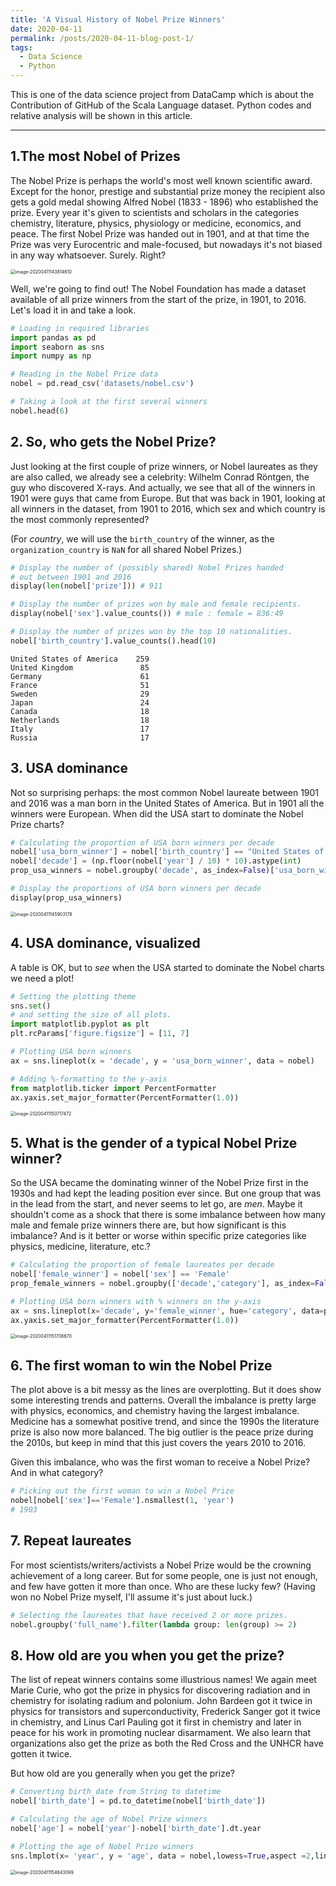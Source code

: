 ```yaml
---
title: 'A Visual History of Nobel Prize Winners'
date: 2020-04-11
permalink: /posts/2020-04-11-blog-post-1/
tags:
  - Data Science
  - Python
---
```


This is one of the data science project from DataCamp which is about the Contribution of GitHub of the Scala Language dataset. Python codes and relative analysis will be shown in this article. 

------

## 1.**The most Nobel of Prizes**

The Nobel Prize is perhaps the world's most well known scientific award. Except for the honor, prestige and substantial prize money the recipient also gets a gold medal showing Alfred Nobel (1833 - 1896) who established the prize. Every year it's given to scientists and scholars in the categories chemistry, literature, physics, physiology or medicine, economics, and peace. The first Nobel Prize was handed out in 1901, and at that time the Prize was very Eurocentric and male-focused, but nowadays it's not biased in any way whatsoever. Surely. Right? <br/>

<img src="https://raw.githubusercontent.com/zhikuanquan/zhikuanquan.github.io/master/img/image-20200411143814610.png" alt="image-20200411143814610" style="zoom:50%;" />

Well, we're going to find out! The Nobel Foundation has made a dataset available of all prize winners from the start of the prize, in 1901, to 2016. Let's load it in and take a look.

```python
# Loading in required libraries
import pandas as pd
import seaborn as sns
import numpy as np

# Reading in the Nobel Prize data
nobel = pd.read_csv('datasets/nobel.csv')

# Taking a look at the first several winners
nobel.head(6)
```

## 2. So, who gets the Nobel Prize?

Just looking at the first couple of prize winners, or Nobel laureates as they are also called, we already see a celebrity: Wilhelm Conrad Röntgen, the guy who discovered X-rays. And actually, we see that all of the winners in 1901 were guys that came from Europe. But that was back in 1901, looking at all winners in the dataset, from 1901 to 2016, which sex and which country is the most commonly represented?  <br/>

(For *country*, we will use the `birth_country` of the winner, as the `organization_country` is `NaN` for all shared Nobel Prizes.)

```python
# Display the number of (possibly shared) Nobel Prizes handed
# out between 1901 and 2016
display(len(nobel['prize'])) # 911

# Display the number of prizes won by male and female recipients.
display(nobel['sex'].value_counts()) # male : female = 836:49

# Display the number of prizes won by the top 10 nationalities.
nobel['birth_country'].value_counts().head(10)

```

```text
United States of America    259
United Kingdom               85
Germany                      61
France                       51
Sweden                       29
Japan                        24
Canada                       18
Netherlands                  18
Italy                        17
Russia                       17
```

## **3. USA dominance**

Not so surprising perhaps: the most common Nobel laureate between 1901 and 2016 was a man born in the United States of America. But in 1901 all the winners were European. When did the USA start to dominate the Nobel Prize charts?

```python
# Calculating the proportion of USA born winners per decade
nobel['usa_born_winner'] = nobel['birth_country'] == "United States of America"
nobel['decade'] = (np.floor(nobel['year'] / 10) * 10).astype(int)
prop_usa_winners = nobel.groupby('decade', as_index=False)['usa_born_winner'].mean()

# Display the proportions of USA born winners per decade
display(prop_usa_winners)
```

<img src="https://raw.githubusercontent.com/zhikuanquan/zhikuanquan.github.io/master/img/image-20200411145903178.png" alt="image-20200411145903178" style="zoom:50%;" />

## **4. USA dominance, visualized**

A table is OK, but to *see* when the USA started to dominate the Nobel charts we need a plot!

```python
# Setting the plotting theme
sns.set()
# and setting the size of all plots.
import matplotlib.pyplot as plt
plt.rcParams['figure.figsize'] = [11, 7]

# Plotting USA born winners 
ax = sns.lineplot(x = 'decade', y = 'usa_born_winner', data = nobel)

# Adding %-formatting to the y-axis
from matplotlib.ticker import PercentFormatter
ax.yaxis.set_major_formatter(PercentFormatter(1.0))
```

<img src="https://raw.githubusercontent.com/zhikuanquan/zhikuanquan.github.io/master/img/image-20200411150717472.png" alt="image-20200411150717472" style="zoom:50%;" />

## **5. What is the gender of a typical Nobel Prize winner?**

So the USA became the dominating winner of the Nobel Prize first in the 1930s and had kept the leading position ever since. But one group that was in the lead from the start, and never seems to let go, are *men*. Maybe it shouldn't come as a shock that there is some imbalance between how many male and female prize winners there are, but how significant is this imbalance? And is it better or worse within specific prize categories like physics, medicine, literature, etc.?

```python
# Calculating the proportion of female laureates per decade
nobel['female_winner'] = nobel['sex'] == 'Female'
prop_female_winners = nobel.groupby(['decade','category'], as_index=False)['female_winner'].mean()

# Plotting USA born winners with % winners on the y-axis
ax = sns.lineplot(x='decade', y='female_winner', hue='category', data=prop_female_winners)
ax.yaxis.set_major_formatter(PercentFormatter(1.0))
```

<img src="https://raw.githubusercontent.com/zhikuanquan/zhikuanquan.github.io/master/img/image-20200411151708670.png" alt="image-20200411151708670" style="zoom:50%;" />

## **6. The first woman to win the Nobel Prize**

The plot above is a bit messy as the lines are overplotting. But it does show some interesting trends and patterns. Overall the imbalance is pretty large with physics, economics, and chemistry having the largest imbalance. Medicine has a somewhat positive trend, and since the 1990s the literature prize is also now more balanced. The big outlier is the peace prize during the 2010s, but keep in mind that this just covers the years 2010 to 2016. <br/>

Given this imbalance, who was the first woman to receive a Nobel Prize? And in what category?

```python
# Picking out the first woman to win a Nobel Prize
nobel[nobel['sex']=='Female'].nsmallest(1, 'year')
# 1903
```

## **7. Repeat laureates**

For most scientists/writers/activists a Nobel Prize would be the crowning achievement of a long career. But for some people, one is just not enough, and few have gotten it more than once. Who are these lucky few? (Having won no Nobel Prize myself, I'll assume it's just about luck.)

```python
# Selecting the laureates that have received 2 or more prizes.
nobel.groupby('full_name').filter(lambda group: len(group) >= 2)
```

## **8. How old are you when you get the prize?**

The list of repeat winners contains some illustrious names! We again meet Marie Curie, who got the prize in physics for discovering radiation and in chemistry for isolating radium and polonium. John Bardeen got it twice in physics for transistors and superconductivity, Frederick Sanger got it twice in chemistry, and Linus Carl Pauling got it first in chemistry and later in peace for his work in promoting nuclear disarmament. We also learn that organizations also get the prize as both the Red Cross and the UNHCR have gotten it twice.<br/>

But how old are you generally when you get the prize?

```python
# Converting birth_date from String to datetime
nobel['birth_date'] = pd.to_datetime(nobel['birth_date'])

# Calculating the age of Nobel Prize winners
nobel['age'] = nobel['year']-nobel['birth_date'].dt.year

# Plotting the age of Nobel Prize winners
sns.lmplot(x= 'year', y = 'age', data = nobel,lowess=True,aspect =2,line_kws={'color' : 'black'})
```

<img src="https://raw.githubusercontent.com/zhikuanquan/zhikuanquan.github.io/master/img/image-20200411154643099.png" alt="image-20200411154643099" style="zoom:50%;" />